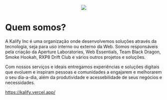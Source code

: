 <p align="center">
   <img src="https://kalify.vercel.app/assets/pic07.dbfc3897.jpg"/>
</p>

# Quem somos?
A Kalify Inc é uma organização onde desenvolvemos soluções através da tecnologia, seja para uso interno ou externo da Web. Somos responsáveis pela criação da Aperture Laboratories, Web Essentials, Team Black Dragon, Smoke Hookah, RXP8 Drift Club e vários outros projetos e soluções.

Com nossos serviços e ideais entregamos experiências e soluções digitais que evoluem e inspiram pessoas e comunidades a engajarem e melhorarem o seu dia-a-dia, além da produtividade e acessebilidade de seus negócios e necessidades.

https://kalify.vercel.app/
